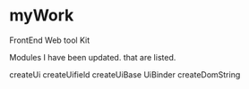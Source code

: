 # myWork

FrontEnd Web tool Kit 

Modules I have been updated. that are listed.

createUi
createUifield
createUiBase
UiBinder
createDomString
